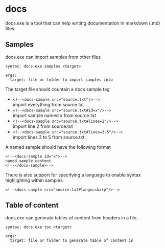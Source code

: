 # docs

docs.exe is a tool that can help writing documentation in markdown (.md) files.

## Samples

docs.exe can import samples from other files

```
syntax: docs.exe samples <target>

args:
  target: file or folder to import samples into
```

The target file should countain a docs sample tag

* `<!--<docs-sample src="source.txt"/>-->`  
import everything from source.txt
* `<!--<docs-sample src="source.txt#id=x"/>-->`  
import sample named x from source.txt
* `<!--<docs-sample src="source.txt#lines=2"/>-->`  
import line 2 from source.txt
* `<!--<docs-sample src="source.txt#lines=3-5"/>-->`  
import lines 3 to 5 from source.txt

A named sample should have the following format
```
<!--<docs-sample id="x">-->
named sample content
<!--</docs-sample>-->
```

There is also support for specifying a language to enable syntax highlighting within samples.
```
<!--<docs-sample src="source.txt#lang=csharp"/>-->
```

## Table of content

docs.exe can generate tables of content from headers in a file.

```
syntax: docs.exe toc <target>

args:
  target: file or folder to generate table of content in
```
